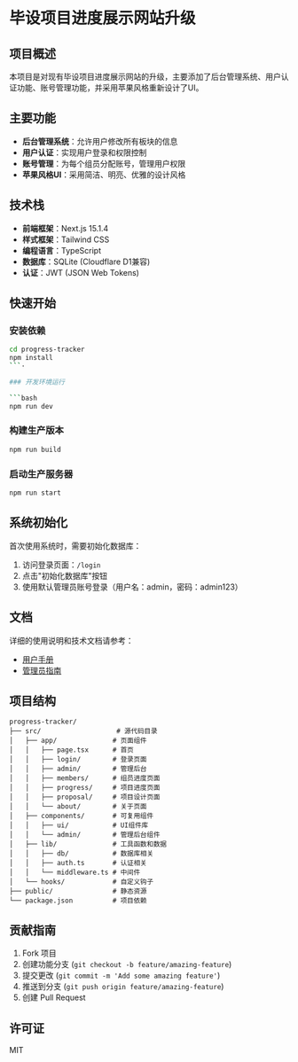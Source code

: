 # 毕设项目进度展示网站升级

## 项目概述

本项目是对现有毕设项目进度展示网站的升级，主要添加了后台管理系统、用户认证功能、账号管理功能，并采用苹果风格重新设计了UI。

## 主要功能

- **后台管理系统**：允许用户修改所有板块的信息
- **用户认证**：实现用户登录和权限控制
- **账号管理**：为每个组员分配账号，管理用户权限
- **苹果风格UI**：采用简洁、明亮、优雅的设计风格

## 技术栈

- **前端框架**：Next.js 15.1.4
- **样式框架**：Tailwind CSS
- **编程语言**：TypeScript
- **数据库**：SQLite (Cloudflare D1兼容)
- **认证**：JWT (JSON Web Tokens)

## 快速开始

### 安装依赖

```bash
cd progress-tracker
npm install
```·

### 开发环境运行

```bash
npm run dev
```

### 构建生产版本

```bash
npm run build
```

### 启动生产服务器

```bash
npm run start
```

## 系统初始化

首次使用系统时，需要初始化数据库：
1. 访问登录页面：`/login`
2. 点击"初始化数据库"按钮
3. 使用默认管理员账号登录（用户名：admin，密码：admin123）

## 文档

详细的使用说明和技术文档请参考：
- [用户手册](./user_manual.md)
- [管理员指南](./admin_guide.md)

## 项目结构

```
progress-tracker/
├── src/                   # 源代码目录
│   ├── app/              # 页面组件
│   │   ├── page.tsx      # 首页
│   │   ├── login/        # 登录页面
│   │   ├── admin/        # 管理后台
│   │   ├── members/      # 组员进度页面
│   │   ├── progress/     # 项目进度页面
│   │   ├── proposal/     # 项目设计页面
│   │   └── about/        # 关于页面
│   ├── components/       # 可复用组件
│   │   ├── ui/           # UI组件库
│   │   └── admin/        # 管理后台组件
│   ├── lib/              # 工具函数和数据
│   │   ├── db/           # 数据库相关
│   │   ├── auth.ts       # 认证相关
│   │   └── middleware.ts # 中间件
│   └── hooks/            # 自定义钩子
├── public/               # 静态资源
└── package.json          # 项目依赖
```

## 贡献指南

1. Fork 项目
2. 创建功能分支 (`git checkout -b feature/amazing-feature`)
3. 提交更改 (`git commit -m 'Add some amazing feature'`)
4. 推送到分支 (`git push origin feature/amazing-feature`)
5. 创建 Pull Request

## 许可证

MIT
